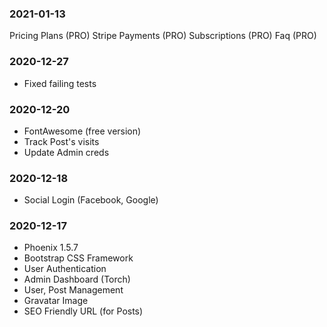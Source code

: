 ### 2021-01-13
Pricing Plans (PRO)
Stripe Payments (PRO)
Subscriptions (PRO)
Faq (PRO)

### 2020-12-27

* Fixed failing tests

### 2020-12-20

* FontAwesome (free version)
* Track Post's visits
* Update Admin creds

### 2020-12-18

* Social Login (Facebook, Google)

### 2020-12-17

* Phoenix 1.5.7
* Bootstrap CSS Framework
* User Authentication
* Admin Dashboard (Torch)
* User, Post Management
* Gravatar Image
* SEO Friendly URL (for Posts)
